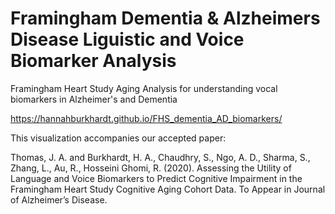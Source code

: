 # Framingham Dementia & Alzheimers Disease Liguistic and Voice Biomarker Analysis
Framingham Heart Study Aging Analysis for understanding vocal biomarkers in Alzheimer's and Dementia

https://hannahburkhardt.github.io/FHS_dementia_AD_biomarkers/

This visualization accompanies our accepted paper:

Thomas, J. A. and Burkhardt, H. A., Chaudhry, S., Ngo, A. D., Sharma, S., Zhang, L., Au, R., Hosseini Ghomi, R. (2020). Assessing the Utility of Language and Voice Biomarkers to Predict Cognitive Impairment in the Framingham Heart Study Cognitive Aging Cohort Data. To Appear in Journal of Alzheimer’s Disease.
